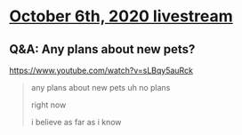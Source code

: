 # [October 6th, 2020 livestream](../2020-10-06.md)
## Q&A: Any plans about new pets?
https://www.youtube.com/watch?v=sLBqy5auRck
> any plans about new pets uh no plans
> 
> right now
> 
> i believe as far as i know
> 
